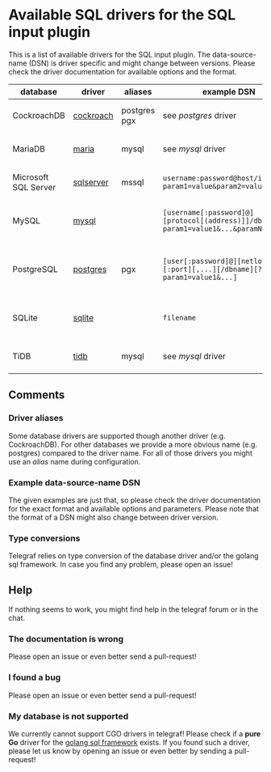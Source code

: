 # Available SQL drivers for the SQL input plugin

This is a list of available drivers for the SQL input plugin. The data-source-name (DSN) is driver specific and
might change between versions. Please check the driver documentation for available options and the format.

database             | driver                                                | aliases         | example DSN                                                                            | comment
---------------------| ------------------------------------------------------| --------------- | -------------------------------------------------------------------------------------- | -------
CockroachDB          | [cockroach](https://github.com/jackc/pgx)             | postgres<br>pgx | see _postgres_ driver                                                                  | uses PostgresQL driver
MariaDB              | [maria](https://github.com/go-sql-driver/mysql)       | mysql           | see _mysql_ driver                                                                     | uses MySQL driver
Microsoft SQL Server | [sqlserver](https://github.com/denisenkom/go-mssqldb) | mssql           | `username:password@host/instance?param1=value&param2=value`                            | uses newer _sqlserver_ driver
MySQL                | [mysql](https://github.com/go-sql-driver/mysql)       |                 | `[username[:password]@][protocol[(address)]]/dbname[?param1=value1&...&paramN=valueN]` | see [driver docs](https://github.com/go-sql-driver/mysql) for more information
PostgreSQL           | [postgres](https://github.com/jackc/pgx)              | pgx             | `[user[:password]@][netloc][:port][,...][/dbname][?param1=value1&...]`                 | see [postgres docs](https://www.postgresql.org/docs/current/libpq-connect.html#LIBPQ-CONNSTRING) for more information
SQLite               | [sqlite](https://gitlab.com/cznic/sqlite)             |                 | `filename`                                                                             | see [driver docu](https://pkg.go.dev/modernc.org/sqlite) for more information
TiDB                 | [tidb](https://github.com/go-sql-driver/mysql)        | mysql           | see _mysql_ driver                                                                     | uses MySQL driver

## Comments

### Driver aliases
Some database drivers are supported though another driver (e.g. CockroachDB). For other databases we provide a more
obvious name (e.g. postgres) compared to the driver name. For all of those drivers you might use an _alias_ name
during configuration.

### Example data-source-name DSN
The given examples are just that, so please check the driver documentation for the exact format
and available options and parameters. Please note that the format of a DSN might also change
between driver version.

### Type conversions
Telegraf relies on type conversion of the database driver and/or the golang sql framework. In case you find
any problem, please open an issue!

## Help
If nothing seems to work, you might find help in the telegraf forum or in the chat.

### The documentation is wrong
Please open an issue or even better send a pull-request!

### I found a bug
Please open an issue or even better send a pull-request!

### My database is not supported
We currently cannot support CGO drivers in telegraf! Please check if a **pure Go** driver for the [golang sql framework](https://golang.org/pkg/database/sql/) exists.
If you found such a driver, please let us know by opening an issue or even better by sending a pull-request!
